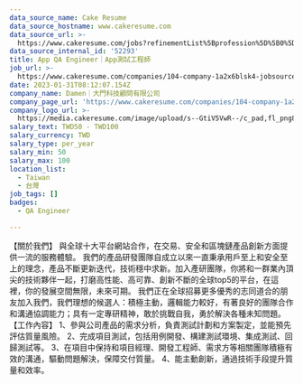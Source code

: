 ```yaml
---
data_source_name: Cake Resume
data_source_hostname: www.cakeresume.com
data_source_url: >-
  https://www.cakeresume.com/jobs?refinementList%5Bprofession%5D%5B0%5D=engineering_qa-engineer&refinementList%5Bsalary_type%5D=per_month&refinementList%5Bsalary_currency%5D=TWD&range%5Bsalary_range%5D%5Bmax%5D=600000
data_source_internal_id: '52293'
title: App QA Engineer｜App測試工程師
job_url: >-
  https://www.cakeresume.com/companies/104-company-1a2x6blsk4-jobsource-checkc/jobs/app-qa-engineer-app-test-engineer
date: 2023-01-31T08:12:07.154Z
company_name: Damen｜大門科技顧問有限公司
company_page_url: 'https://www.cakeresume.com/companies/104-company-1a2x6blsk4-jobsource-checkc'
company_logo_url: >-
  https://media.cakeresume.com/image/upload/s--GtiV5VwR--/c_pad,fl_png8,h_200,w_200/v1646201383/pofi2jhlu0mntvkhdyiw.png
salary_text: TWD50 - TWD100
salary_currency: TWD
salary_type: per_year
salary_min: 50
salary_max: 100
location_list:
  - Taiwan
  - 台灣
job_tags: []
badges:
  - QA Engineer

---
```


【關於我們】 與全球十大平台網站合作，在交易、安全和區塊鏈產品創新方面提供一流的服務體驗。 我們的產品研發團隊自成立以來一直秉承用戶至上和安全至上的理念，產品不斷更新迭代，技術穩中求新。加入產研團隊，你將和一群業內頂尖的技術夥伴一起，打磨高性能、高可靠、創新不斷的全球top5的平台，在這裡，你的發展空間無限，未來可期。 我們正在全球招募更多優秀的志同道合的朋友加入我們，我們理想的候選人：積極主動，邏輯能力較好，有著良好的團隊合作和溝通協調能力；具有一定專研精神，敢於挑戰自我，勇於解決各種未知問題。 【工作內容】 1、參與公司產品的需求分析，負責測試計劃和方案製定，並能預先評估質量風險。 2、完成項目測試，包括用例開發、構建測試環境、集成測試、回歸測試等。 3、在項目中保持和項目經理、開發工程師、需求方等相關團隊積極有效的溝通，驅動問題解決，保障交付質量。 4、能主動創新，通過技術手段提升質量和效率。